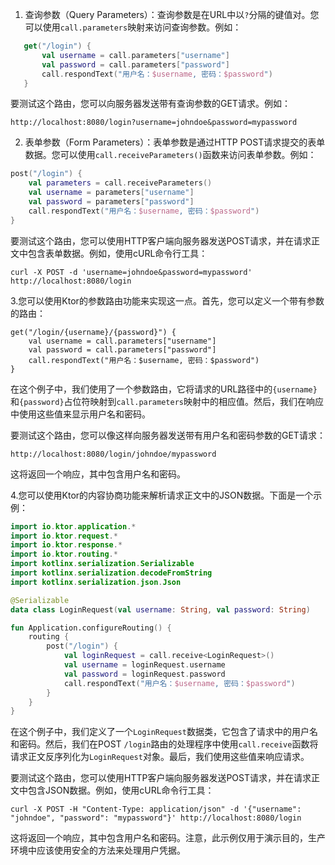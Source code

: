 1. 查询参数（Query Parameters）：查询参数是在URL中以`?`分隔的键值对。您可以使用`call.parameters`映射来访问查询参数。例如：

```kotlin
   get("/login") {
       val username = call.parameters["username"]
       val password = call.parameters["password"]
       call.respondText("用户名：$username, 密码：$password")
   }
```

要测试这个路由，您可以向服务器发送带有查询参数的GET请求。例如：

```
http://localhost:8080/login?username=johndoe&password=mypassword
```

2. 表单参数（Form Parameters）：表单参数是通过HTTP POST请求提交的表单数据。您可以使用`call.receiveParameters()`函数来访问表单参数。例如：

```kotlin
post("/login") {
    val parameters = call.receiveParameters()
    val username = parameters["username"]
    val password = parameters["password"]
    call.respondText("用户名：$username, 密码：$password")
}
```

要测试这个路由，您可以使用HTTP客户端向服务器发送POST请求，并在请求正文中包含表单数据。例如，使用cURL命令行工具：

```
curl -X POST -d 'username=johndoe&password=mypassword' http://localhost:8080/login
```

3.您可以使用Ktor的参数路由功能来实现这一点。首先，您可以定义一个带有参数的路由：

```
get("/login/{username}/{password}") {
    val username = call.parameters["username"]
    val password = call.parameters["password"]
    call.respondText("用户名：$username, 密码：$password")
}
```

在这个例子中，我们使用了一个参数路由，它将请求的URL路径中的`{username}`和`{password}`占位符映射到`call.parameters`映射中的相应值。然后，我们在响应中使用这些值来显示用户名和密码。

要测试这个路由，您可以像这样向服务器发送带有用户名和密码参数的GET请求：

```
http://localhost:8080/login/johndoe/mypassword
```

这将返回一个响应，其中包含用户名和密码。

4.您可以使用Ktor的内容协商功能来解析请求正文中的JSON数据。下面是一个示例：

```kotlin
import io.ktor.application.*
import io.ktor.request.*
import io.ktor.response.*
import io.ktor.routing.*
import kotlinx.serialization.Serializable
import kotlinx.serialization.decodeFromString
import kotlinx.serialization.json.Json

@Serializable
data class LoginRequest(val username: String, val password: String)

fun Application.configureRouting() {
    routing {
        post("/login") {
            val loginRequest = call.receive<LoginRequest>()
            val username = loginRequest.username
            val password = loginRequest.password
            call.respondText("用户名：$username, 密码：$password")
        }
    }
}
```

在这个例子中，我们定义了一个`LoginRequest`数据类，它包含了请求中的用户名和密码。然后，我们在POST `/login`路由的处理程序中使用`call.receive`函数将请求正文反序列化为`LoginRequest`对象。最后，我们使用这些值来响应请求。

要测试这个路由，您可以使用HTTP客户端向服务器发送POST请求，并在请求正文中包含JSON数据。例如，使用cURL命令行工具：

```
curl -X POST -H "Content-Type: application/json" -d '{"username": "johndoe", "password": "mypassword"}' http://localhost:8080/login
```

这将返回一个响应，其中包含用户名和密码。注意，此示例仅用于演示目的，生产环境中应该使用安全的方法来处理用户凭据。
